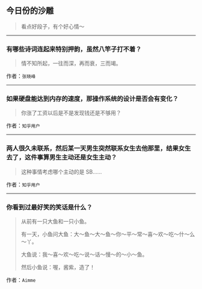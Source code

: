 ## 今日份的沙雕

> 看点好段子，有个好心情～


 
---

### 有哪些诗词连起来特别押韵，虽然八竿子打不着？

> 情不知所起，一往而深，再而衰，三而竭。


作者：`张晓峰`

---

### 如果硬盘能达到内存的速度，那操作系统的设计是否会有变化？

> 你涨了工资以后是不是发现钱还是不够用？


作者：`知乎用户`

---

### 两人很久未联系，然后某一天男生突然联系女生去他那里，结果女生去了，这件事算男生主动还是女生主动？

> 这种事情考虑哪个主动的是 SB……


作者：`知乎用户`

---

### 你看到过最好笑的笑话是什么？

> 从前有一只大鱼和一只小鱼。
> 
> 有一天，小鱼问大鱼：大～鱼～大～鱼～你～平～常～喜～欢～吃～什～么～丫。
> 
> 大鱼说：我～喜～欢～吃～说～话～慢～的～小～鱼。
> 
> 然后小鱼说：喔，酱紫，造了！


作者：`Aimme`